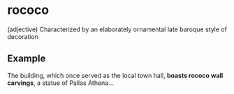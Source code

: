 # rococo

(adjective) Characterized by an elaborately ornamental late baroque style of decoration

## Example

The building, which once served as the local town hall, **boasts rococo wall carvings**, a statue of Pallas Athena...
